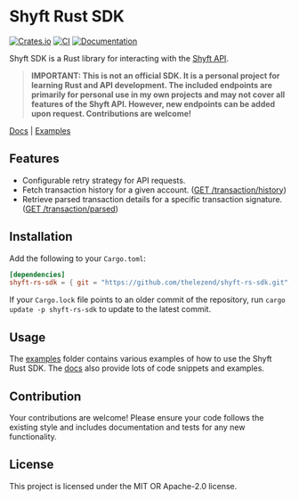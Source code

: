 # Shyft Rust SDK

[![Crates.io](https://img.shields.io/crates/v/shyft-rs-sdk.svg)](https://crates.io/crates/shyft-rs-sdk)
[![CI](https://github.com/thelezend/shyft-rs-sdk/actions/workflows/ci.yml/badge.svg)](https://github.com/thelezend/shyft-rs-sdk/actions/workflows/ci.yml)
[![Documentation](https://docs.rs/shyft-rs-sdk/badge.svg)](https://docs.rs/shyft-rs-sdk/)

Shyft SDK is a Rust library for interacting with the [Shyft API](https://docs.shyft.to/).

> **IMPORTANT: This is not an official SDK. It is a personal project for learning Rust and API development. The included endpoints are primarily for personal use in my own projects and may not cover all features of the Shyft API. However, new endpoints can be added upon request. Contributions are welcome!**

[Docs](https://docs.rs/shyft-rs-sdk/) | [Examples](https://github.com/thelezend/shyft-rs-sdk/tree/main/examples)

## Features

- Configurable retry strategy for API requests.
- Fetch transaction history for a given account. ([GET /transaction/history](https://docs.shyft.to/solana-apis/transactions/transaction-apis#get-transaction-history))
- Retrieve parsed transaction details for a specific transaction signature. ([GET /transaction/parsed](https://docs.shyft.to/solana-apis/transactions/transaction-apis#parsed-transaction))

## Installation

Add the following to your `Cargo.toml`:

```toml
[dependencies]
shyft-rs-sdk = { git = "https://github.com/thelezend/shyft-rs-sdk.git", branch = "main"}
```

If your `Cargo.lock` file points to an older commit of the repository, run `cargo update -p shyft-rs-sdk` to update to the latest commit.

## Usage

The [examples](https://github.com/thelezend/shyft-rs-sdk/tree/main/examples) folder contains various examples of how to use the Shyft Rust SDK. The [docs](https://docs.rs/shyft-rs-sdk) also provide lots of code snippets and examples.

## Contribution

Your contributions are welcome! Please ensure your code follows the existing style and includes documentation and tests for any new functionality.

## License

This project is licensed under the MIT OR Apache-2.0 license.
